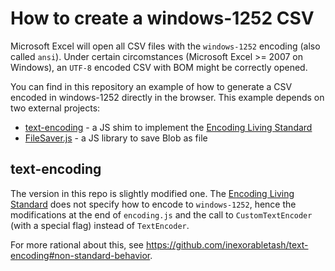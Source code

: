How to create a windows-1252 CSV
================================

Microsoft Excel will open all CSV files with the `windows-1252` encoding (also
called `ansi`). Under certain circomstances (Microsoft Excel >= 2007 on
Windows), an `UTF-8` encoded CSV with BOM might be correctly opened.

You can find in this repository an example of how to generate a CSV encoded in
windows-1252 directly in the browser. This example depends on two external
projects:

  * [text-encoding](https://github.com/inexorabletash/text-encoding) - a JS shim to implement the [Encoding Living Standard](http://encoding.spec.whatwg.org/)
  * [FileSaver.js](https://github.com/eligrey/FileSaver.js) - a JS library to save Blob as file


text-encoding
-------------

The version in this repo is slightly modified one. The
[Encoding Living Standard](http://encoding.spec.whatwg.org/) does not specify
how to encode to `windows-1252`, hence the modifications at the end of
`encoding.js` and the call to `CustomTextEncoder` (with a special flag) instead
of `TextEncoder`.

For more rational about this, see https://github.com/inexorabletash/text-encoding#non-standard-behavior.
